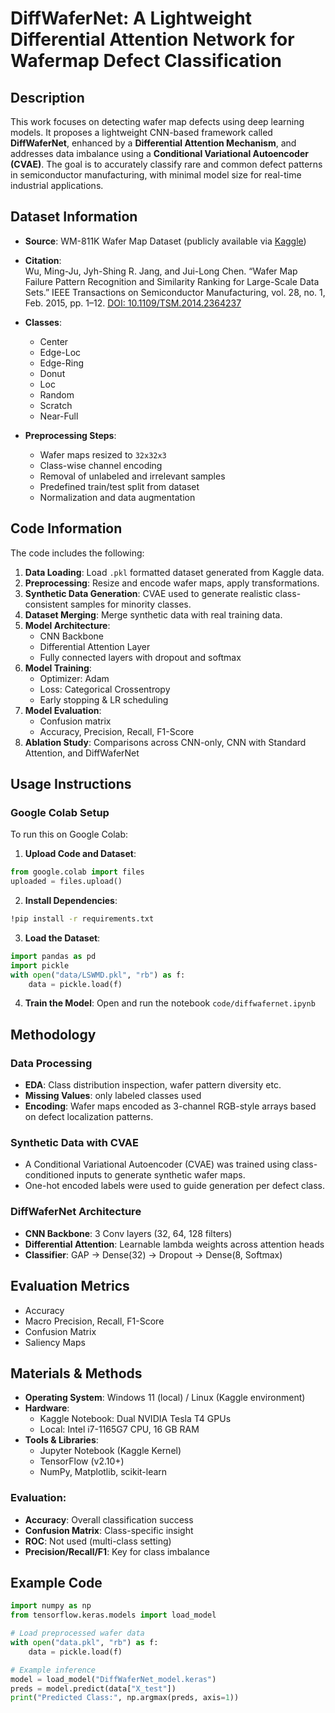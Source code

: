 
# DiffWaferNet: A Lightweight Differential Attention Network for Wafermap Defect Classification

## Description
This work focuses on detecting wafer map defects using deep learning models. It proposes a lightweight CNN-based framework called **DiffWaferNet**, enhanced by a **Differential Attention Mechanism**, and addresses data imbalance using a **Conditional Variational Autoencoder (CVAE)**. The goal is to accurately classify rare and common defect patterns in semiconductor manufacturing, with minimal model size for real-time industrial applications.

## Dataset Information
- **Source**: WM-811K Wafer Map Dataset (publicly available via [Kaggle](https://www.kaggle.com/datasets/qingyi/wm811k-wafer-map))

- **Citation**:  
  Wu, Ming-Ju, Jyh-Shing R. Jang, and Jui-Long Chen.  “Wafer Map Failure Pattern Recognition and Similarity Ranking for Large-Scale Data Sets.” IEEE Transactions on Semiconductor Manufacturing, vol. 28, no. 1, Feb. 2015, pp. 1–12. [DOI: 10.1109/TSM.2014.2364237](https://doi.org/10.1109/TSM.2014.2364237)

- **Classes**:
  - Center
  - Edge-Loc
  - Edge-Ring
  - Donut
  - Loc
  - Random
  - Scratch
  - Near-Full

- **Preprocessing Steps**:
  - Wafer maps resized to `32x32x3`
  - Class-wise channel encoding
  - Removal of unlabeled and irrelevant samples
  - Predefined train/test split from dataset
  - Normalization and data augmentation

## Code Information
The code includes the following:
1. **Data Loading**: Load `.pkl` formatted dataset generated from Kaggle data.
2. **Preprocessing**: Resize and encode wafer maps, apply transformations.
3. **Synthetic Data Generation**: CVAE used to generate realistic class-consistent samples for minority classes.
4. **Dataset Merging**: Merge synthetic data with real training data.
5. **Model Architecture**:
   - CNN Backbone
   - Differential Attention Layer
   - Fully connected layers with dropout and softmax
6. **Model Training**:
   - Optimizer: Adam
   - Loss: Categorical Crossentropy
   - Early stopping & LR scheduling
7. **Model Evaluation**:
   - Confusion matrix
   - Accuracy, Precision, Recall, F1-Score
8. **Ablation Study**: Comparisons across CNN-only, CNN with Standard Attention, and DiffWaferNet

## Usage Instructions

### Google Colab Setup
To run this on Google Colab:

1. **Upload Code and Dataset**:
```python
from google.colab import files
uploaded = files.upload()
```

2. **Install Dependencies**:
```bash
!pip install -r requirements.txt
```

3. **Load the Dataset**:
```python
import pandas as pd
import pickle
with open("data/LSWMD.pkl", "rb") as f:
    data = pickle.load(f)
```

4. **Train the Model**:
Open and run the notebook `code/diffwafernet.ipynb`


## Methodology

### Data Processing
- **EDA**: Class distribution inspection, wafer pattern diversity etc.
- **Missing Values**: only labeled classes used
- **Encoding**: Wafer maps encoded as 3-channel RGB-style arrays based on defect localization patterns.



### Synthetic Data with CVAE
- A Conditional Variational Autoencoder (CVAE) was trained using class-conditioned inputs to generate synthetic wafer maps.
- One-hot encoded labels were used to guide generation per defect class.

### DiffWaferNet Architecture
- **CNN Backbone**: 3 Conv layers (32, 64, 128 filters)
- **Differential Attention**: Learnable lambda weights across attention heads
- **Classifier**: GAP → Dense(32) → Dropout → Dense(8, Softmax)

## Evaluation Metrics
- Accuracy
- Macro Precision, Recall, F1-Score
- Confusion Matrix
- Saliency Maps

## Materials & Methods

- **Operating System**: Windows 11 (local) / Linux (Kaggle environment)
- **Hardware**:
  - Kaggle Notebook: Dual NVIDIA Tesla T4 GPUs
  - Local: Intel i7-1165G7 CPU, 16 GB RAM
- **Tools & Libraries**:
  - Jupyter Notebook (Kaggle Kernel)
  - TensorFlow (v2.10+)
  - NumPy, Matplotlib, scikit-learn

### Evaluation:
- **Accuracy**: Overall classification success
- **Confusion Matrix**: Class-specific insight
- **ROC**: Not used (multi-class setting)
- **Precision/Recall/F1**: Key for class imbalance

## Example Code
```python
import numpy as np
from tensorflow.keras.models import load_model

# Load preprocessed wafer data
with open("data.pkl", "rb") as f:
    data = pickle.load(f)

# Example inference
model = load_model("DiffWaferNet_model.keras")
preds = model.predict(data["X_test"])
print("Predicted Class:", np.argmax(preds, axis=1))
```
